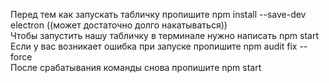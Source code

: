 Перед тем как запускать табличку пропишите npm install --save-dev electron ((может достаточно долго накатываться))<br />
Чтобы запустить нашу табличку в терминале нужно написать npm start<br />
Если у вас возникает ошибка при запуске пропишите npm audit fix --force<br />
После срабатывания команды снова пропишите npm start<br />